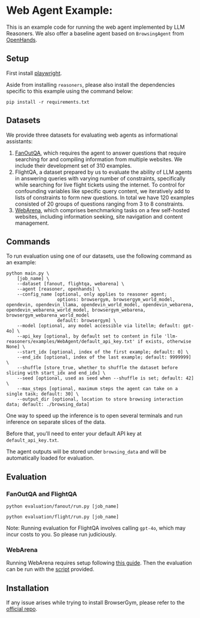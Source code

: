 # Web Agent Example:

This is an example code for running the web agent implemented by LLM Reasoners. We also offer a baseline agent based on `BrowsingAgent` from [OpenHands](https://github.com/All-Hands-AI/OpenHands).

## Setup
First install [playwright]("deepseek").

Aside from installing `reasoners`, please also install the dependencies specific to this example using the command below:

```
pip install -r requirements.txt
```

## Datasets

We provide three datasets for evaluating web agents as informational assistants: 
1. [FanOutQA](https://fanoutqa.com/index.html), which requires the agent to answer questions that require searching for and compiling information from multiple websites. We include their development set of 310 examples. 
2. FlightQA, a dataset prepared by us to evaluate the ability of LLM agents in answering queries with varying number of constraints, specifically while searching for live flight tickets using the internet. To control for confounding variables like specific query content, we iteratively add to lists of constraints to form new questions. In total we have 120 examples consisted of 20 groups of questions ranging from 3 to 8 constraints.
3. [WebArena](https://webarena.dev), which comprises benchmarking tasks on a few self-hosted websites, including information seeking, site navigation and content management. 

## Commands

To run evaluation using one of our datasets, use the following command as an example:

```
python main.py \
    [job_name] \
    --dataset [fanout, flightqa, webarena] \
    --agent [reasoner, openhands] \
    --config_name [optional, only applies to reasoner agent; 
                   options: browsergym, browsergym_world_model, opendevin, opendevin_llama, opendevin_world_model, opendevin_webarena, opendevin_webarena_world_model, browsergym_webarena, browsergym_webarena_world_model
                   default: browsergym] \
    --model [optional, any model accessible via litellm; default: gpt-4o] \
    --api_key [optional, by default set to content in file 'llm-reasoners/examples/WebAgent/default_api_key.txt' if exists, otherwise None] \
    --start_idx [optional, index of the first example; default: 0] \
    --end_idx [optional, index of the last example; default: 9999999] \
    --shuffle [store_true, whether to shuffle the dataset before slicing with start_idx and end_idx] \
    --seed [optional, used as seed when --shuffle is set; default: 42] \
    --max_steps [optional, maximum steps the agent can take on a single task; default: 30] \
    --output_dir [optional, location to store browsing interaction data; default: ./browsing_data] 
```

One way to speed up the inference is to open several terminals and run inference on separate slices of the data.

Before that, you'll need to enter your default API key at `default_api_key.txt`.

The agent outputs will be stored under `browsing_data` and will be automatically loaded for evaluation.

## Evaluation

### FanOutQA and FlightQA
```
python evaluation/fanout/run.py [job_name]

python evaluation/flight/run.py [job_name]
```

Note: Running evaluation for FlightQA involves calling `gpt-4o`, which may incur costs to you. So please run judiciously.

### WebArena
Running WebArena requires setup following [this guide](https://github.com/web-arena-x/webarena/blob/main/environment_docker/README.md#pre-installed-amazon-machine-image-recommended). Then the evaluation can be run with the [script](evaluation/webarena/run_inference.sh) provided.

## Installation

If any issue arises while trying to install BrowserGym, please refer to the [official repo](https://github.com/ServiceNow/BrowserGym).
